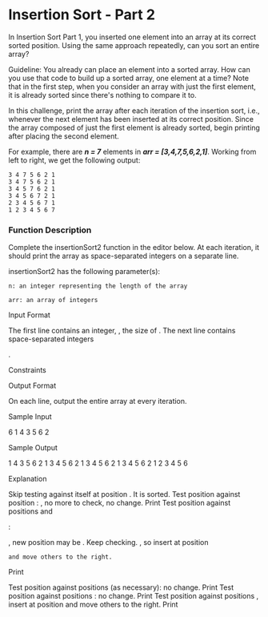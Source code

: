 # Insertion Sort - Part 2

In Insertion Sort Part 1, you inserted one element into an array at its correct sorted position. Using the same approach repeatedly, can you sort an entire array?

Guideline: You already can place an element into a sorted array. How can you use that code to build up a sorted array, one element at a time? Note that in the first step, when you consider an array with just the first element, it is already sorted since there's nothing to compare it to.

In this challenge, print the array after each iteration of the insertion sort, i.e., whenever the next element has been inserted at its correct position. Since the array composed of just the first element is already sorted, begin printing after placing the second element.

For example, there are ***n = 7*** elements in ***arr = [3,4,7,5,6,2,1]***. Working from left to right, we get the following output:

    3 4 7 5 6 2 1
    3 4 7 5 6 2 1
    3 4 5 7 6 2 1
    3 4 5 6 7 2 1
    2 3 4 5 6 7 1
    1 2 3 4 5 6 7

### Function Description

Complete the insertionSort2 function in the editor below. At each iteration, it should print the array as space-separated integers on a separate line.

insertionSort2 has the following parameter(s):

    n: an integer representing the length of the array 

    arr: an array of integers

Input Format

The first line contains an integer,
, the size of .
The next line contains space-separated integers

.

Constraints


Output Format

On each line, output the entire array at every iteration.

Sample Input

6
1 4 3 5 6 2

Sample Output

1 4 3 5 6 2 
1 3 4 5 6 2 
1 3 4 5 6 2 
1 3 4 5 6 2 
1 2 3 4 5 6 

Explanation

Skip testing
against itself at position . It is sorted.
Test position against position : , no more to check, no change.
Print
Test position against positions and

:

, new position may be
. Keep checking.
, so insert at position

    and move others to the right.

Print

Test position against positions (as necessary): no change.
Print
Test position against positions : no change.
Print
Test position against positions , insert at position and move others to the right.
Print 
